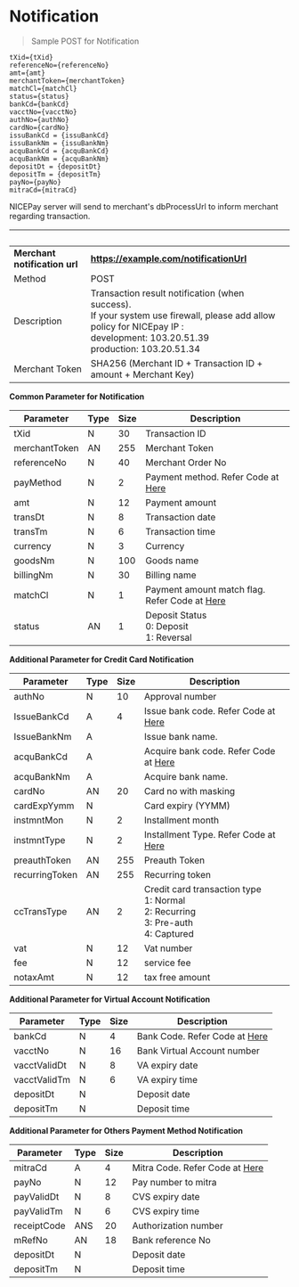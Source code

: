 
# Notification

> Sample POST for Notification

```
tXid={tXid}  
referenceNo={referenceNo}  
amt={amt}  
merchantToken={merchantToken}  
matchCl={matchCl}
status={status}
bankCd={bankCd}
vacctNo={vacctNo}
authNo={authNo}
cardNo={cardNo}
issuBankCd = {issuBankCd}
issuBankNm = {issuBankNm}
acquBankCd = {acquBankCd}
acquBankNm = {acquBankNm}
depositDt = {depositDt}
depositTm = {depositTm}
payNo={payNo}
mitraCd={mitraCd}
```

NICEPay server will send to merchant's dbProcessUrl to inform merchant regarding transaction.

 &nbsp; | &nbsp;
---------- | -------
**Merchant notification url** | **https://example.com/notificationUrl**
Method | POST
Description | Transaction result notification (when success).<br>If your system use firewall, please add allow policy for NICEpay IP :<br>development: 103.20.51.39<br>production: 103.20.51.34
Merchant Token | SHA256 (Merchant ID + Transaction ID + amount + Merchant Key)


**Common Parameter for Notification**

Parameter | Type | Size | Description
---------- | ---------- | ---------- | ----------
tXid | N | 30 | Transaction ID
merchantToken | AN | 255 | Merchant Token
referenceNo | N | 40 | Merchant Order No
payMethod | N | 2 | Payment method. Refer Code at [Here](#payment-method)
amt | N | 12 | Payment amount
transDt | N | 8 | Transaction date
transTm | N | 6 | Transaction time
currency | N | 3 | Currency
goodsNm | N | 100 | Goods name
billingNm | N | 30 | Billing name
matchCl | N | 1 | Payment amount match flag. Refer Code at [Here](#notification-match-amount-indicator)
status | AN | 1 | Deposit Status<br>0: Deposit<br>1: Reversal

**Additional Parameter for Credit Card Notification**

Parameter | Type | Size | Description
---------- | ---------- | ---------- | ----------
authNo | N | 10 | Approval number
IssueBankCd | A | 4 | Issue bank code. Refer Code at [Here](#bank-code)
IssueBankNm | A | &nbsp; | Issue bank name. 
acquBankCd | A | &nbsp; | Acquire bank code. Refer Code at [Here](#bank-code)
acquBankNm | A | &nbsp; | Acquire bank name.
cardNo | AN | 20 | Card no with masking
cardExpYymm | N | &nbsp; | Card expiry (YYMM)
instmntMon | N | 2 | Installment month
instmntType | N | 2 | Installment Type. Refer Code at [Here](#installment-type)
preauthToken | AN | 255 | Preauth Token
recurringToken | AN | 255 | Recurring token 
ccTransType | AN | 2 | Credit card transaction type<br>1: Normal<br>2: Recurring<br>3: Pre-auth<br>4: Captured
vat | N | 12 | Vat number
fee | N | 12 | service fee
notaxAmt | N | 12 | tax free amount

**Additional Parameter for Virtual Account Notification**

Parameter | Type | Size | Description
---------- | ---------- | ---------- | ----------
bankCd  | N | 4 | Bank Code. Refer Code at [Here](#bank-code)
vacctNo | N | 16 | Bank Virtual Account number
vacctValidDt  | N | 8 | VA expiry date
vacctValidTm | N | 6 | VA expiry time
depositDt | N | &nbsp; | Deposit date
depositTm | N | &nbsp; | Deposit time

**Additional Parameter for Others Payment Method Notification**

Parameter | Type | Size | Description
---------- | ---------- | ---------- | ----------
mitraCd | A | 4 |  Mitra Code. Refer Code at [Here](#mitra-code)
payNo | N | 12 | Pay number to mitra
payValidDt | N | 8 | CVS expiry date
payValidTm | N | 6 | CVS expiry time
receiptCode | ANS | 20 | Authorization number
mRefNo | AN | 18 | Bank reference No
depositDt | N | &nbsp; | Deposit date
depositTm | N | &nbsp; | Deposit time